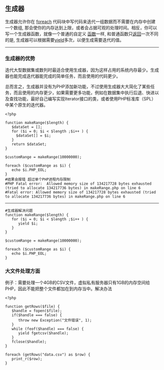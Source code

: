 ## 生成器

生成器允许你在 [foreach](http://php.net/manual/zh/control-structures.foreach.php) 代码块中写代码来迭代一组数据而不需要在内存中创建一个数组, 那会使你的内存达到上限，或者会占据可观的处理时间。相反，你可以写一个生成器函数，就像一个普通的自定义 [函数](http://php.net/manual/zh/functions.user-defined.php)一样, 和普通函数只[返回](http://php.net/manual/zh/functions.returning-values.php)一次不同的是, 生成器可以根据需要[yield](http://php.net/manual/zh/language.generators.syntax.php#control-structures.yield)多次，以便生成需要迭代的值。

---

### 生成器的优势

迭代大型数据集或数列时最适合使用生成器，因为这样占用的系统内存最少。生成器也能完成迭代器能完成的简单任务，而且使用的代码更少。

总而言之，生成器并没有为PHP添加新功能，不过使用生成器大大简化了某些任务，而且使用的内存更少，如果需要更多功能，例如在数据集中执行后退、快进以及查找功能，最好自己编写实现Iterator接口的类，或者使用PHP标准库（SPL）中某个原生的迭代器。

```
<?php

function makeRange($length) {
   $dataSet = [];
   for ($i = 0; $i < $length ;$i++ ) {
     $dataSet[] = $i;
   }
   return $dataSet;
}

$customRange = makeRange(10000000);

foreach ($customRange as $i) {
   echo $i.PHP_EOL;
}
#结果会报错 超过单个PHP进程内存限制
#PHP Fatal error:  Allowed memory size of 134217728 bytes exhausted (tried to allocate 134217736 bytes) in makeRange.php on line 6
#Fatal error: Allowed memory size of 134217728 bytes exhausted (tried to allocate 134217736 bytes) in makeRange.php on line 6
```

---

```
#生成器解决问题
function makeRange($length) {
   for ($i = 0; $i < $length ;$i++ ) {
      yield $i;
   }
}

$customRange = makeRange(10000000);

foreach ($customRange as $i) {
   echo $i.PHP_EOL;
}
```

### 大文件处理方面

例子：需要处理一个4GB的CSV文件，虚拟私有服务器只有1GB的内存空间给PHP，因此不能把整个文件都加在到内存当中。解决办法

```
<?php

function getRows($file) {
   $handle = fopen($file);
   if($handle === false) {
      throw new Exception("文件错误", 1);
   }
   while (feof($handle) === false) {
      yield fgetcsv($handle);
   }
   fclose($handle);
}

foreach (getRows("data.csv") as $row) {
   print_r($row);
}

```



